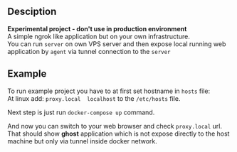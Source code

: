 ## Desciption
**Experimental project - don't use in production environment**  
A simple ngrok like application but on your own infrastructure.  
You can run `server` on own VPS server and then expose local running web application by `agent` via tunnel connection to the `server`

## Example
To run example project you have to at first set hostname in `hosts` file:  
At linux add: `proxy.local  localhost` to the `/etc/hosts` file.

Next step is just run `docker-compose up` command.

And now you can switch to your web browser and check `proxy.local` url. 
That should show **ghost** application which is not expose directly to the host machine but only via tunnel inside docker network.
